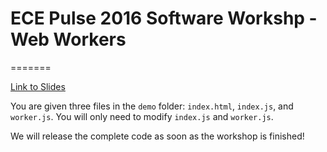 # ECE Pulse 2016 Software Workshp - Web Workers
=======

[Link to Slides](https://docs.google.com/presentation/d/1koMpz9e8ghGN1MR8LLO5JKQEepiN4UdiNZqRyl7fY6U/edit?usp=sharing)

You are given three files in the `demo` folder: `index.html`, `index.js`, and `worker.js`. You will only need to modify `index.js` and `worker.js`. 

We will release the complete code as soon as the workshop is finished!

